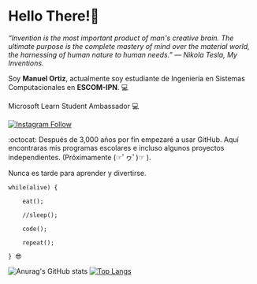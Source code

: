 # Hello There!🦉 

*“Invention is the most important product of man's creative brain. The ultimate purpose is the complete mastery of mind over the material world, the harnessing of human nature to human needs.”
― Nikola Tesla, My Inventions.*

Soy **Manuel Ortiz**, actualmente soy estudiante de Ingeniería en Sistemas Computacionales en **ESCOM-IPN**. 💻

Microsoft Learn Student Ambassador 💻

[![Instagram Follow](https://raw.githubusercontent.com/josephLSalgado/josephLSalgado/main/images/instagram_logo.png)](https://www.instagram.com/manuos_mx/)


:octocat: Después de 3,000 años por fin empezaré a usar GitHub.
Aquí encontraras mis programas escolares e incluso algunos proyectos independientes. (Próximamente (☞ﾟヮﾟ)☞ ).

Nunca es tarde para aprender y divertirse.

    while(alive) {

        eat();
    
        //sleep();
  
        code();
    
        repeat();
    
    } 😎

![Anurag's GitHub stats](https://github-readme-stats.vercel.app/api?username=manuosmx&show_icons=true&theme=chartreuse-dark&bg_color=30,5C258D,4389A2) [![Top Langs](https://github-readme-stats.vercel.app/api/top-langs/?username=manuosmx&layout=compact&title_color=FFFFFF&theme=algolia&bg_color=30,FF0099,00416A&line_height=200&custom_title=My-Top-Languages)](https://github.com/anuraghazra/github-readme-stats)

